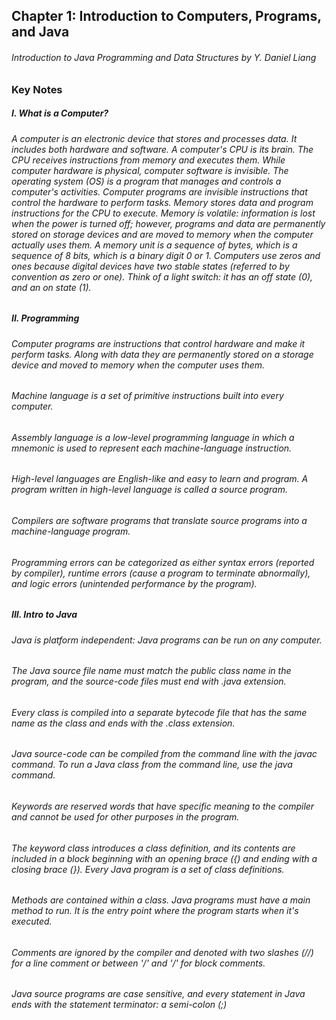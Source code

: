 ## Chapter 1: Introduction to Computers, Programs, and Java
###### Introduction to Java Programming and Data Structures by Y. Daniel Liang
### Key Notes
##### I. What is a Computer? 
###### A computer is an electronic device that stores and processes data. It includes both hardware and software. A computer's CPU is its brain. The CPU receives instructions from memory and executes them. While computer hardware is physical, computer software is invisible. The operating system (OS) is a program that manages and controls a computer's activities. Computer programs are invisible instructions that control the hardware to perform tasks. Memory stores data and program instructions for the CPU to execute. Memory is volatile: information is lost when the power is turned off; however, programs and data are permanently stored on storage devices and are moved to memory when the computer actually uses them. A memory unit is a sequence of bytes, which is a sequence of 8 bits, which is a binary digit 0 or 1. Computers use zeros and ones because digital devices have two stable states (referred to by convention as zero or one). Think of a light switch: it has an off state (0), and an on state (1).
##### II. Programming
###### Computer programs are instructions that control hardware and make it perform tasks. Along with data they are permanently stored on a storage device and moved to memory when the computer uses them.
###### Machine language is a set of primitive instructions built into every computer.
###### Assembly language is a low-level programming language in which a mnemonic is used to represent each machine-language instruction.
###### High-level languages are English-like and easy to learn and program. A program written in high-level language is called a source program.
###### Compilers are software programs that translate source programs into a machine-language program.
###### Programming errors can be categorized as either syntax errors (reported by compiler), runtime errors (cause a program to terminate abnormally), and logic errors (unintended performance by the program).
##### III. Intro to Java
###### Java is platform independent: Java programs can be run on any computer.
###### The Java source file name must match the public class name in the program, and the source-code files must end with .java extension.
###### Every class is compiled into a separate bytecode file that has the same name as the class and ends with the .class extension.
###### Java source-code can be compiled from the command line with the javac command. To run a Java class from the command line, use the java command.
###### Keywords are reserved words that have specific meaning to the compiler and cannot be used for other purposes in the program.
###### The keyword class introduces a class definition, and its contents are included in a block beginning with an opening brace ({) and ending with a closing brace (}). Every Java program is a set of class definitions.
###### Methods are contained within a class. Java programs must have a main method to run. It is the entry point where the program starts when it's executed.
###### Comments are ignored by the compiler and denoted with two slashes (//) for a line comment or between '/*' and '*/' for block comments.
###### Java source programs are case sensitive, and every statement in Java ends with the statement terminator: a semi-colon (;)
